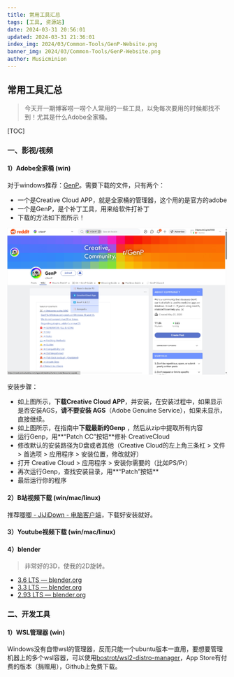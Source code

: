 ```yaml
---
title: 常用工具汇总
tags: [工具, 资源站]
date: 2024-03-31 20:56:01
updated: 2024-03-31 21:36:01
index_img: 2024/03/Common-Tools/GenP-Website.png
banner_img: 2024/03/Common-Tools/GenP-Website.png
author: Musicminion
---
```


## 常用工具汇总

> 今天开一期博客唠一唠个人常用的一些工具，以免每次要用的时候都找不到！尤其是什么Adobe全家桶。

[TOC]

### 一、影视/视频

#### 1）Adobe全家桶 (win)

对于windows推荐：[GenP](https://www.reddit.com/r/GenP/)。需要下载的文件，只有两个：

- 一个是Creative Cloud APP，就是全家桶的管理器，这个用的是官方的adobe
- 一个是GenP，是个补丁工具，用来给软件打补丁
- 下载的方法如下图所示！

![GenP-Website](./Common-Tools/GenP-Website.png)

安装步骤：

- 如上图所示，**下载Creative Cloud APP**，并安装，在安装过程中，如果显示是否安装AGS，**请不要安装 AGS**（Adobe Genuine Service），如果未显示，直接继续。
- 如上图所示，在指南中**下载最新的Genp** ，然后从zip中提取所有内容
- 运行Genp，用**“Patch CC”按钮**修补 CreativeCloud
- 修改默认的安装路径为D盘或者其他（Creative Cloud的左上角三条杠 > 文件 > 首选项 > 应用程序 > 安装位置，修改就好）
- 打开 Creative Cloud > 应用程序 > 安装你需要的（比如PS/Pr）
- 再次运行Genp，查找安装目录，用**“Patch”按钮**
- 最后运行你的程序

#### 2）B站视频下载 (win/mac/linux)

推荐[唧唧 - JiJiDown - 电脑客户端](http://client.jijidown.com/)，下载好安装就好。

#### 3）Youtube视频下载 (win/mac/linux)

#### 4）blender

> 非常好的3D，使我的2D旋转。

- [3.6 LTS — blender.org](https://www.blender.org/download/releases/3-6/)
- [3.3 LTS — blender.org](https://www.blender.org/download/releases/3-3/)
- [2.93 LTS — blender.org](https://www.blender.org/download/releases/2-93/)

### 二、开发工具

#### 1）WSL管理器 (win)

Windows没有自带wsl的管理器，反而只能一个ubuntu版本一直用，要想要管理机器上的多个wsl容器，可以使用[bostrot/wsl2-distro-manager](https://github.com/bostrot/wsl2-distro-manager)，App Store有付费的版本（捐赠用），Github上免费下载。



